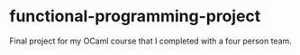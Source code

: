 # functional-programming-project
Final project for my OCaml course that I completed with a four person team.
